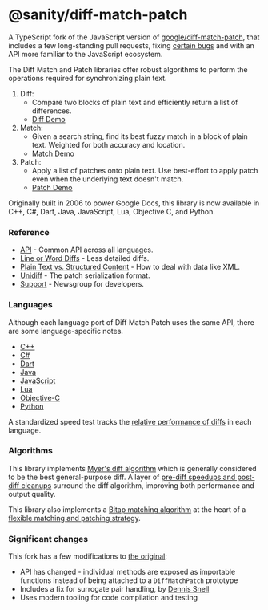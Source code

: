 # @sanity/diff-match-patch

A TypeScript fork of the JavaScript version of [google/diff-match-patch](https://github.com/google/diff-match-patch), that includes a few long-standing pull requests, fixing [certain bugs](#significant-changes) and with an API more familiar to the JavaScript ecosystem.

The Diff Match and Patch libraries offer robust algorithms to perform the
operations required for synchronizing plain text.

1. Diff:
   - Compare two blocks of plain text and efficiently return a list of differences.
   - [Diff Demo](https://neil.fraser.name/software/diff_match_patch/demos/diff.html)
2. Match:
   - Given a search string, find its best fuzzy match in a block of plain text. Weighted for both accuracy and location.
   - [Match Demo](https://neil.fraser.name/software/diff_match_patch/demos/match.html)
3. Patch:
   - Apply a list of patches onto plain text. Use best-effort to apply patch even when the underlying text doesn't match.
   - [Patch Demo](https://neil.fraser.name/software/diff_match_patch/demos/patch.html)

Originally built in 2006 to power Google Docs, this library is now available in C++, C#, Dart, Java, JavaScript, Lua, Objective C, and Python.

### Reference

- [API](https://github.com/google/diff-match-patch/wiki/API) - Common API across all languages.
- [Line or Word Diffs](https://github.com/google/diff-match-patch/wiki/Line-or-Word-Diffs) - Less detailed diffs.
- [Plain Text vs. Structured Content](https://github.com/google/diff-match-patch/wiki/Plain-Text-vs.-Structured-Content) - How to deal with data like XML.
- [Unidiff](https://github.com/google/diff-match-patch/wiki/Unidiff) - The patch serialization format.
- [Support](https://groups.google.com/forum/#!forum/diff-match-patch) - Newsgroup for developers.

### Languages

Although each language port of Diff Match Patch uses the same API, there are some language-specific notes.

- [C++](https://github.com/google/diff-match-patch/wiki/Language:-Cpp)
- [C#](https://github.com/google/diff-match-patch/wiki/Language:-C%23)
- [Dart](https://github.com/google/diff-match-patch/wiki/Language:-Dart)
- [Java](https://github.com/google/diff-match-patch/wiki/Language:-Java)
- [JavaScript](https://github.com/google/diff-match-patch/wiki/Language:-JavaScript)
- [Lua](https://github.com/google/diff-match-patch/wiki/Language:-Lua)
- [Objective-C](https://github.com/google/diff-match-patch/wiki/Language:-Objective-C)
- [Python](https://github.com/google/diff-match-patch/wiki/Language:-Python)

A standardized speed test tracks the [relative performance of diffs](https://docs.google.com/spreadsheets/d/1zpZccuBpjMZTvL1nGDMKJc7rWL_m_drF4XKOJvB27Kc/edit#gid=0) in each language.

### Algorithms

This library implements [Myer's diff algorithm](https://neil.fraser.name/writing/diff/myers.pdf) which is generally considered to be the best general-purpose diff. A layer of [pre-diff speedups and post-diff cleanups](https://neil.fraser.name/writing/diff/) surround the diff algorithm, improving both performance and output quality.

This library also implements a [Bitap matching algorithm](https://neil.fraser.name/writing/patch/bitap.ps) at the heart of a [flexible matching and patching strategy](https://neil.fraser.name/writing/patch/).

### Significant changes

This fork has a few modifications to [the original](https://github.com/google/diff-match-patch):

- API has changed - individual methods are exposed as importable functions instead of being attached to a `DiffMatchPatch` prototype
- Includes a fix for surrogate pair handling, by [Dennis Snell](https://github.com/google/diff-match-patch/pull/80)
- Uses modern tooling for code compilation and testing
